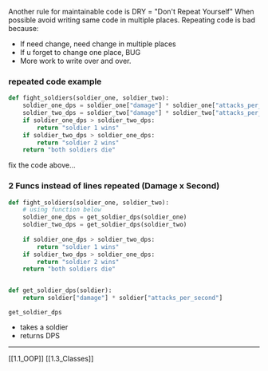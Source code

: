 Another rule for maintainable code is DRY = "Don't Repeat Yourself"
When possible avoid writing same code in multiple places.
Repeating code is bad because:

- If need change, need change in multiple places
- If u forget to change one place, BUG
- More work to write over and over.

### repeated code example

``` python
def fight_soldiers(soldier_one, soldier_two):
    soldier_one_dps = soldier_one["damage"] * soldier_one["attacks_per_second"]
    soldier_two_dps = soldier_two["damage"] * soldier_two["attacks_per_second"]
    if soldier_one_dps > soldier_two_dps:
        return "soldier 1 wins"
    if soldier_two_dps > soldier_one_dps:
        return "soldier 2 wins"
    return "both soldiers die"
```
fix the code above...
### 2 Funcs instead of lines repeated (Damage x Second)

``` python
def fight_soldiers(soldier_one, soldier_two):
	# using function below
    soldier_one_dps = get_soldier_dps(soldier_one)
    soldier_two_dps = get_soldier_dps(soldier_two)
    
    if soldier_one_dps > soldier_two_dps:
        return "soldier 1 wins"
    if soldier_two_dps > soldier_one_dps:
        return "soldier 2 wins"
    return "both soldiers die"


def get_soldier_dps(soldier):
    return soldier["damage"] * soldier["attacks_per_second"]
```


`get_soldier_dps` 
- takes a soldier
- returns DPS 

---
[[1.1_OOP]]
[[1.3_Classes]]